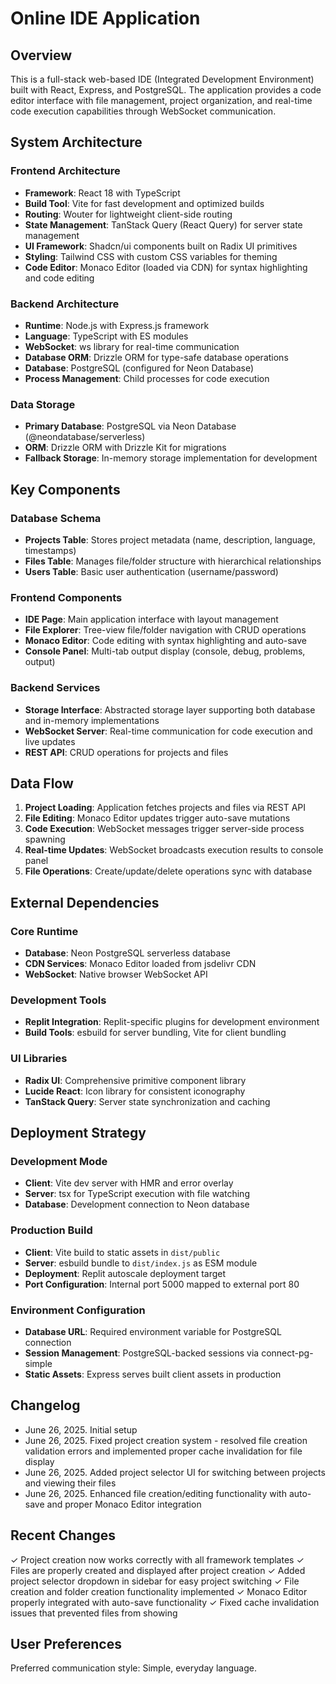 # Online IDE Application

## Overview

This is a full-stack web-based IDE (Integrated Development Environment) built with React, Express, and PostgreSQL. The application provides a code editor interface with file management, project organization, and real-time code execution capabilities through WebSocket communication.

## System Architecture

### Frontend Architecture
- **Framework**: React 18 with TypeScript
- **Build Tool**: Vite for fast development and optimized builds
- **Routing**: Wouter for lightweight client-side routing
- **State Management**: TanStack Query (React Query) for server state management
- **UI Framework**: Shadcn/ui components built on Radix UI primitives
- **Styling**: Tailwind CSS with custom CSS variables for theming
- **Code Editor**: Monaco Editor (loaded via CDN) for syntax highlighting and code editing

### Backend Architecture
- **Runtime**: Node.js with Express.js framework
- **Language**: TypeScript with ES modules
- **WebSocket**: ws library for real-time communication
- **Database ORM**: Drizzle ORM for type-safe database operations
- **Database**: PostgreSQL (configured for Neon Database)
- **Process Management**: Child processes for code execution

### Data Storage
- **Primary Database**: PostgreSQL via Neon Database (@neondatabase/serverless)
- **ORM**: Drizzle ORM with Drizzle Kit for migrations
- **Fallback Storage**: In-memory storage implementation for development

## Key Components

### Database Schema
- **Projects Table**: Stores project metadata (name, description, language, timestamps)
- **Files Table**: Manages file/folder structure with hierarchical relationships
- **Users Table**: Basic user authentication (username/password)

### Frontend Components
- **IDE Page**: Main application interface with layout management
- **File Explorer**: Tree-view file/folder navigation with CRUD operations
- **Monaco Editor**: Code editing with syntax highlighting and auto-save
- **Console Panel**: Multi-tab output display (console, debug, problems, output)

### Backend Services
- **Storage Interface**: Abstracted storage layer supporting both database and in-memory implementations
- **WebSocket Server**: Real-time communication for code execution and live updates
- **REST API**: CRUD operations for projects and files

## Data Flow

1. **Project Loading**: Application fetches projects and files via REST API
2. **File Editing**: Monaco Editor updates trigger auto-save mutations
3. **Code Execution**: WebSocket messages trigger server-side process spawning
4. **Real-time Updates**: WebSocket broadcasts execution results to console panel
5. **File Operations**: Create/update/delete operations sync with database

## External Dependencies

### Core Runtime
- **Database**: Neon PostgreSQL serverless database
- **CDN Services**: Monaco Editor loaded from jsdelivr CDN
- **WebSocket**: Native browser WebSocket API

### Development Tools
- **Replit Integration**: Replit-specific plugins for development environment
- **Build Tools**: esbuild for server bundling, Vite for client bundling

### UI Libraries
- **Radix UI**: Comprehensive primitive component library
- **Lucide React**: Icon library for consistent iconography
- **TanStack Query**: Server state synchronization and caching

## Deployment Strategy

### Development Mode
- **Client**: Vite dev server with HMR and error overlay
- **Server**: tsx for TypeScript execution with file watching
- **Database**: Development connection to Neon database

### Production Build
- **Client**: Vite build to static assets in `dist/public`
- **Server**: esbuild bundle to `dist/index.js` as ESM module
- **Deployment**: Replit autoscale deployment target
- **Port Configuration**: Internal port 5000 mapped to external port 80

### Environment Configuration
- **Database URL**: Required environment variable for PostgreSQL connection
- **Session Management**: PostgreSQL-backed sessions via connect-pg-simple
- **Static Assets**: Express serves built client assets in production

## Changelog
- June 26, 2025. Initial setup
- June 26, 2025. Fixed project creation system - resolved file creation validation errors and implemented proper cache invalidation for file display
- June 26, 2025. Added project selector UI for switching between projects and viewing their files
- June 26, 2025. Enhanced file creation/editing functionality with auto-save and proper Monaco Editor integration

## Recent Changes
✓ Project creation now works correctly with all framework templates
✓ Files are properly created and displayed after project creation
✓ Added project selector dropdown in sidebar for easy project switching
✓ File creation and folder creation functionality implemented
✓ Monaco Editor properly integrated with auto-save functionality
✓ Fixed cache invalidation issues that prevented files from showing

## User Preferences

Preferred communication style: Simple, everyday language.
